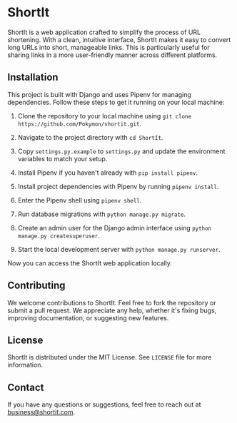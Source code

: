 # ShortIt

ShortIt is a web application crafted to simplify the process of URL shortening. With a clean, intuitive interface, ShortIt makes it easy to convert long URLs into short, manageable links. This is particularly useful for sharing links in a more user-friendly manner across different platforms.

## Installation

This project is built with Django and uses Pipenv for managing dependencies. Follow these steps to get it running on your local machine:

1. Clone the repository to your local machine using `git clone https://github.com/Pokymon/shortit.git`.

2. Navigate to the project directory with `cd ShortIt`.

3. Copy `settings.py.example` to `settings.py` and update the environment variables to match your setup.

4. Install Pipenv if you haven't already with `pip install pipenv`.

5. Install project dependencies with Pipenv by running `pipenv install`.

6. Enter the Pipenv shell using `pipenv shell`.

7. Run database migrations with `python manage.py migrate`.

8. Create an admin user for the Django admin interface using `python manage.py createsuperuser`.

9. Start the local development server with `python manage.py runserver`.

Now you can access the ShortIt web application locally.

## Contributing

We welcome contributions to ShortIt. Feel free to fork the repository or submit a pull request. We appreciate any help, whether it's fixing bugs, improving documentation, or suggesting new features.

## License

ShortIt is distributed under the MIT License. See `LICENSE` file for more information.

## Contact

If you have any questions or suggestions, feel free to reach out at business@shortit.com.

